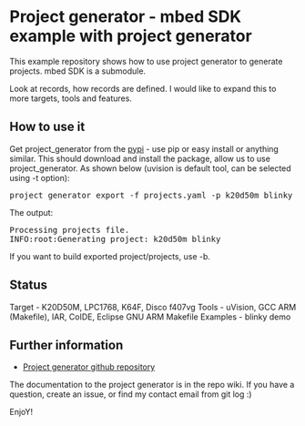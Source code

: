 Project generator - mbed SDK example with project generator
=========================

This example repository shows how to use project generator to generate projects. mbed SDK is a submodule.

Look at records, how records are defined. I would like to expand this to more targets, tools and features.

How to use it
------------

Get project_generator from the [pypi](https://pypi.python.org/pypi/project_generator) - use pip or easy install or anything similar. This should download and install the package, allow us to use project_generator.
As shown below (uvision is default tool, can be selected using -t option):

<pre>
project_generator export -f projects.yaml -p k20d50m_blinky -t uvision
</pre>

The output:
<pre>
Processing projects file.
INFO:root:Generating project: k20d50m_blinky
</pre>

If you want to build exported project/projects, use -b.

Status
------------

Target - K20D50M, LPC1768, K64F, Disco f407vg
Tools - uVision, GCC ARM (Makefile), IAR, CoIDE, Eclipse GNU ARM Makefile
Examples - blinky demo

Further information
-------------------------
* [Project generator github repository](https://github.com/0xc0170/project_generator)

The documentation to the project generator is in the repo wiki. If you have a question, create an issue, or find my contact email from git log :)

EnjoY!
